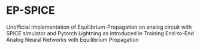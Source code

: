 # EP-SPICE
Unofficial Implementation of Equilibrium-Propagation on analog circuit with SPICE simulator and Pytorch Lightning as introduced in Training End-to-End Analog Neural Networks with Equilibrium Propagation
